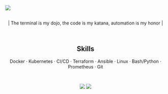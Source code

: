 <img src="https://github.com/user-attachments/assets/5164e731-4662-4f59-87d7-4619cc3f98ab" align="center">
<br><br>
<p align="center"> | The terminal is my dojo, the code is my katana, automation is my honor | </p>
<br>
<h2 align="center"> Skills </h2>
<p align="center"> Docker · Kubernetes · CI/CD · Terraform · Ansible · Linux · Bash/Python · Prometheus · Git </p>
<br>
<p align="center">
  <a href="https://linkedin.com/in/yourprofile" ><img src="https://img.shields.io/badge/-LinkedIn-0077B5?style=flat-square&logo=linkedin&logoColor=white"/></a>
  <a href="https://t.me/yourusername"><img src="https://img.shields.io/badge/-Telegram-2CA5E0?style=flat-square&logo=telegram&logoColor=white"/></a>
</p>

